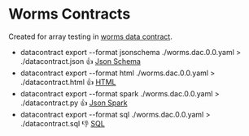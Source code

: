 # Worms Contracts

Created for array testing in [worms data contract](./worms.dac.0.0.yaml).

- datacontract export --format jsonschema ./worms.dac.0.0.yaml > ./datacontract.json :+1: [Json Schema](./datacontract.json)
- datacontract export --format html ./worms.dac.0.0.yaml > ./datacontract.html :+1: [HTML](./datacontract.html)
- datacontract export --format spark ./worms.dac.0.0.yaml > ./datacontract.py :+1: [Json Spark](./datacontract.py)
- datacontract export --format sql ./worms.dac.0.0.yaml > ./datacontract.sql :-1: [SQL](./datacontract.sql)
